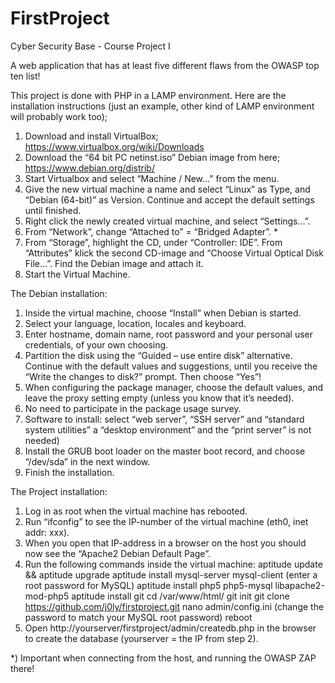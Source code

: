 # FirstProject

Cyber Security Base - Course Project I

A web application that has at least five different flaws from the OWASP top ten list! 

This project is done with PHP in a LAMP environment. 
Here are the installation instructions (just an example, other kind of LAMP environment will probably work too);

1)	Download and install VirtualBox; https://www.virtualbox.org/wiki/Downloads
2)	Download the “64 bit PC netinst.iso” Debian image from here; https://www.debian.org/distrib/
3)	Start Virtualbox and select “Machine / New…” from the menu.
4)	Give the new virtual machine a name and select “Linux” as Type, and “Debian (64-bit)” as Version. Continue and accept the default settings until finished.
5)	Right click the newly created virtual machine, and select “Settings…”.
6)	From “Network”, change “Attached to” = “Bridged Adapter”. *
7)	From “Storage”, highlight the CD, under “Controller: IDE”. From “Attributes” klick the second CD-image and “Choose Virtual Optical Disk File…”. Find the Debian image and attach it.
8)	Start the Virtual Machine.


The Debian installation:

1)	Inside the virtual machine, choose “Install” when Debian is started.
2)	Select your language, location, locales and keyboard.
3)	Enter hostname, domain name, root password and your personal user credentials, of your own choosing. 
4)	Partition the disk using the “Guided – use entire disk” alternative. Continue with the default values and suggestions, until you receive the “Write the changes to disk?” prompt. Then choose “Yes”!
5)	When configuring the package manager, choose the default values, and leave the proxy setting empty (unless you know that it’s needed).
6)	No need to participate in the package usage survey.
7)	Software to install: select “web server”, “SSH server” and “standard system utilities” a “desktop environment” and the “print server” is not needed)
8)	Install the GRUB boot loader on the master boot record, and choose “/dev/sda” in the next window.
9)	Finish the installation. 


The Project installation:

1)	Log in as root when the virtual machine has rebooted.
2)	Run “ifconfig” to see the IP-number of the virtual machine (eth0, inet addr: xxx).
3)	When you open that IP-address in a browser on the host you should now see the “Apache2 Debian Default Page”.
4)	Run the following commands inside the virtual machine:
aptitude update && aptitude upgrade
aptitude install mysql-server mysql-client (enter a root password for MySQL)
aptitude install php5 php5-mysql libapache2-mod-php5
aptitude install git
cd /var/www/html/
git init
git clone https://github.com/j0ly/firstproject.git
nano admin/config.ini (change the password to match your MySQL root password)
reboot
5)	Open http://yourserver/firstproject/admin/createdb.php in the browser to create the database (yourserver = the IP from step 2).



*) Important when connecting from the host, and running the OWASP ZAP there!
